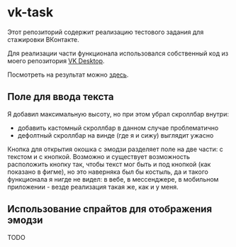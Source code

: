 # vk-task

Этот репозиторий содержит реализацию тестового задания для стажировки ВКонтакте.

Для реализации части функционала использовался собственный код из моего репозитория
[VK Desktop](https://github.com/danyadev/vk-desktop).

Посмотреть на результат можно [здесь](https://danyadev.github.io/vk-task/).

## Поле для ввода текста

Я добавил максимальную высоту, но при этом убрал скроллбар внутри:
- добавить кастомный скроллбар в данном случае проблематично
- дефолтный скроллбар на винде (где я и сижу) выглядит ужасно

Кнопка для открытия окошка с эмодзи разделяет поле на две части: с текстом и с кнопкой.
Возможно и существует возможность расположить кнопку так, чтобы текст мог быть и под кнопкой
(как показано в фигме), но это наверняка был бы костыль, да и такого функционала я нигде не видел:
в вебе, в мессенджере, в мобильном приложении - везде реализация такая же, как и у меня.

## Использование спрайтов для отображения эмодзи

TODO

